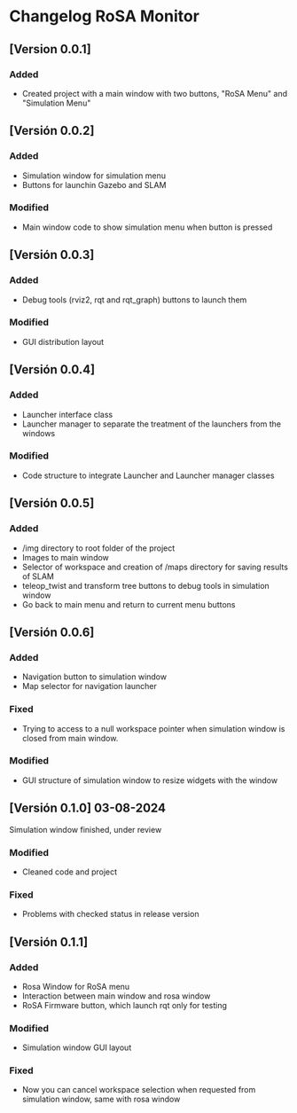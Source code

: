 # Changelog RoSA Monitor

## [Version 0.0.1]
### Added
- Created project with a main window with two buttons, "RoSA Menu" and "Simulation Menu"

## [Versión 0.0.2] 
### Added
- Simulation window for simulation menu
- Buttons for launchin Gazebo and SLAM

### Modified
- Main window code to show simulation menu when button is pressed

## [Versión 0.0.3]
### Added
- Debug tools (rviz2, rqt and rqt_graph) buttons to launch them
  
### Modified
- GUI distribution layout

## [Versión 0.0.4]
### Added
- Launcher interface class 
- Launcher manager to separate the treatment of the launchers from the windows
  
### Modified
- Code structure to integrate Launcher and Launcher manager classes

## [Versión 0.0.5]
### Added
- /img directory to root folder of the project
- Images to main window
- Selector of workspace and creation of /maps directory for saving results of SLAM
- teleop_twist and transform tree buttons to debug tools in simulation window
- Go back to main menu and return to current menu buttons

## [Versión 0.0.6]
### Added
- Navigation button to simulation window
- Map selector for navigation launcher

### Fixed
- Trying to access to a null workspace pointer when simulation window is closed from main window.
  
### Modified
- GUI structure of simulation window to resize widgets with the window

## [Versión 0.1.0] 03-08-2024
Simulation window finished, under review
  
### Modified
- Cleaned code and project

### Fixed
- Problems with checked status in release version

## [Versión 0.1.1] 

### Added
- Rosa Window for RoSA menu
- Interaction between main window and rosa window
- RoSA Firmware button, which launch rqt only for testing  

### Modified
- Simulation window GUI layout

### Fixed
- Now you can cancel workspace selection when requested from simulation window, same with rosa window
